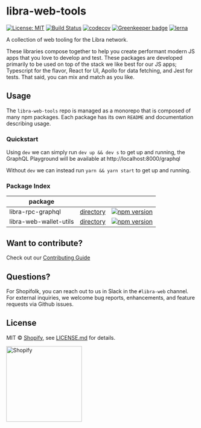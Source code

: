 [comment]: # (NOTE: This file is generated and should not be modify directly. Update `templates/ROOT_README.hbs.md` instead)
# libra-web-tools

[![License: MIT](https://img.shields.io/badge/License-MIT-green.svg)](LICENSE.md)
[![Build Status](https://travis-ci.org/Shopify/libra-web-tools.svg?branch=master)](https://travis-ci.org/Shopify/libra-web-tools)
[![codecov](https://codecov.io/gh/Shopify/libra-web-tools/branch/master/graph/badge.svg)](https://codecov.io/gh/Shopify/libra-web-tools)
[![Greenkeeper badge](https://badges.greenkeeper.io/Shopify/libra-web-tools.svg)](https://greenkeeper.io/)
[![lerna](https://img.shields.io/badge/maintained%20with-lerna-cc00ff.svg)](https://lernajs.io/)

A collection of web tooling for the Libra network.

These libraries compose together to help you create performant modern JS apps that you love to develop and test. These packages are developed primarily to be used on top of the stack we like best for our JS apps; Typescript for the flavor, React for UI, Apollo for data fetching, and Jest for tests. That said, you can mix and match as you like.

## Usage

The `libra-web-tools` repo is managed as a monorepo that is composed of many npm packages.
Each package has its own `README` and documentation describing usage.

### Quickstart

Using `dev` we can simply run `dev up && dev s` to get up and running, the GraphQL Playground will be available at http://localhost:8000/graphql

Without `dev` we can instead run `yarn && yarn start` to get up and running.

### Package Index

| package |     |     |
| ------- | --- | --- |
| libra-rpc-graphql | [directory](packages/libra-rpc-graphql) | [![npm version](https://badge.fury.io/js/%40shopify%2Flibra-rpc-graphql.svg)](https://badge.fury.io/js/%40shopify%2Flibra-rpc-graphql) |
| libra-web-wallet-utils | [directory](packages/libra-web-wallet-utils) | [![npm version](https://badge.fury.io/js/%40shopify%2Flibra-web-wallet-utils.svg)](https://badge.fury.io/js/%40shopify%2Flibra-web-wallet-utils) |

## Want to contribute?

Check out our [Contributing Guide](./.github/CONTRIBUTING.md)

## Questions?

For Shopifolk, you can reach out to us in Slack in the `#libra-web` channel. For external inquiries, we welcome bug reports, enhancements, and feature requests via Github issues.

## License

MIT &copy; [Shopify](https://shopify.com/), see [LICENSE.md](LICENSE.md) for details.

<a href="http://www.shopify.com/"><img src="https://cdn.shopify.com/assets2/brand-assets/shopify-logo-main-8ee1e0052baf87fd9698ceff7cbc01cc36a89170212ad227db3ff2706e89fd04.svg" alt="Shopify" width="200" /></a>
